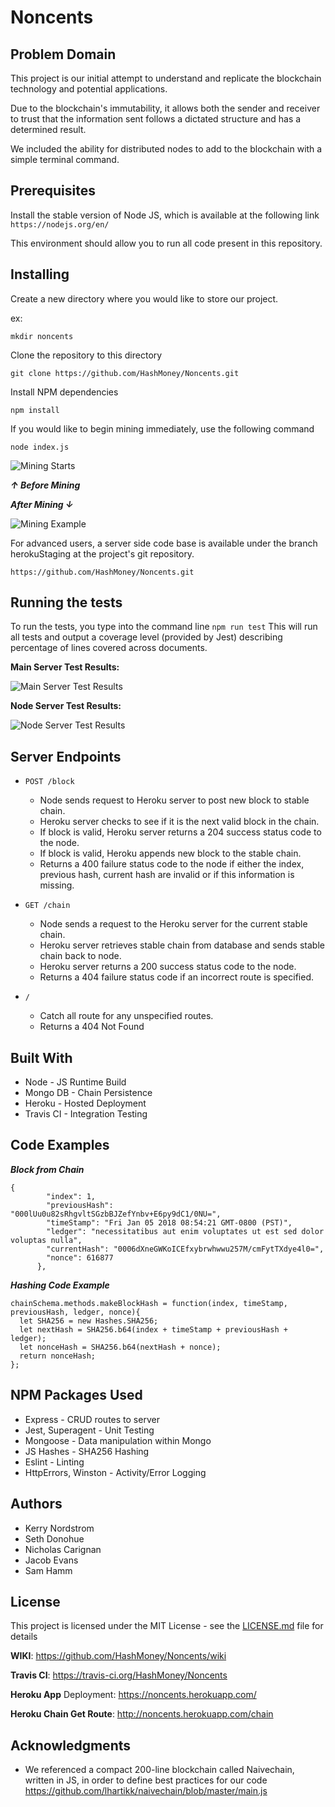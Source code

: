 # Noncents

## Problem Domain

This project is our initial attempt to understand and replicate the blockchain technology and potential applications.

Due to the blockchain's immutability, it allows both the sender and receiver to trust that the information sent follows a dictated structure and has a determined result.

We included the ability for distributed nodes to add to the blockchain with a simple terminal command.

## Prerequisites
Install the stable version of Node JS, which is available at the following link
`https://nodejs.org/en/`

This environment should allow you to run all code present in this repository.

## Installing
Create a new directory where you would like to store our project.

ex: 
```
mkdir noncents
```
Clone the repository to this directory

```
git clone https://github.com/HashMoney/Noncents.git

```
Install NPM dependencies
```
npm install 
```
If you would like to begin mining immediately, use the following command

```
node index.js
```
![Mining Starts](StartingMining.png)

***↑ Before Mining***

***After Mining ↓***

![Mining Example](Mining.png)

For advanced users, a server side code base is available under the branch herokuStaging at the project's git repository.   

```
https://github.com/HashMoney/Noncents.git
```

## Running the tests
To run the tests, you type into the command line `npm run test`
This will run all tests and output a coverage level (provided by Jest) describing percentage of lines covered across documents.

**Main Server Test Results:**

![Main Server Test Results](MainServerTestResults.png)

**Node Server Test Results:**

![Node Server Test Results](NodeServerTestResults.png)



## Server Endpoints

* `POST /block`
  - Node sends request to Heroku server to post new block to stable chain.
  - Heroku server checks to see if it is the next valid block in the chain.
  - If block is valid, Heroku server returns a 204 success status code to the node.
  - If block is valid, Heroku appends new block to the stable chain.
  - Returns a 400 failure status code to the node if either the index, previous hash, current hash are invalid or if this information is missing.
 
* `GET /chain`
  - Node sends a request to the Heroku server for the current stable chain.
  - Heroku server retrieves stable chain from database and sends stable chain back to node.
  - Heroku server returns a 200 success status code to the node.
  - Returns a 404 failure status code if an incorrect route is specified.

* `/`
  - Catch all route for any unspecified routes.
  - Returns a 404 Not Found

## Built With

- Node - JS Runtime Build  
- Mongo DB - Chain Persistence  
- Heroku - Hosted Deployment   
- Travis CI -  Integration Testing 

## Code Examples

***Block from Chain***
```
{
        "index": 1,
        "previousHash": "000lUu0u82sRhgvltSGzbBJZefYnbv+E6py9dC1/0NU=",
        "timeStamp": "Fri Jan 05 2018 08:54:21 GMT-0800 (PST)",
        "ledger": "necessitatibus aut enim voluptates ut est sed dolor voluptas nulla",
        "currentHash": "0006dXneGWKoICEfxybrwhwwu257M/cmFytTXdye4l0=",
        "nonce": 616877
      },
```

***Hashing Code Example***

```
chainSchema.methods.makeBlockHash = function(index, timeStamp, previousHash, ledger, nonce){
  let SHA256 = new Hashes.SHA256;
  let nextHash = SHA256.b64(index + timeStamp + previousHash + ledger);
  let nonceHash = SHA256.b64(nextHash + nonce);
  return nonceHash;
};
```

## NPM Packages Used 
- Express - CRUD routes to server  
- Jest, Superagent - Unit Testing  
- Mongoose - Data manipulation within Mongo
- JS Hashes - SHA256 Hashing   
- Eslint - Linting  
- HttpErrors, Winston - Activity/Error Logging

## Authors
- Kerry Nordstrom
- Seth Donohue
- Nicholas Carignan
- Jacob Evans
- Sam Hamm

## License
This project is licensed under the MIT License - see the [LICENSE.md](./LICENSE) file for details

**WIKI**: https://github.com/HashMoney/Noncents/wiki

**Travis CI**: https://travis-ci.org/HashMoney/Noncents

**Heroku App** Deployment: https://noncents.herokuapp.com/

**Heroku Chain Get Route**:
http://noncents.herokuapp.com/chain

## Acknowledgments
- We referenced a compact 200-line blockchain called Naivechain, written in JS, in order to define best practices for our code https://github.com/lhartikk/naivechain/blob/master/main.js
